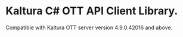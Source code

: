 # Kaltura C# OTT API Client Library.
Compatible with Kaltura OTT server version 4.9.0.42016 and above.
